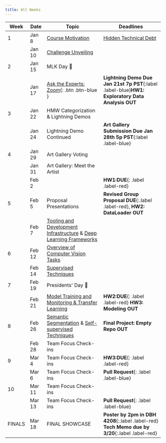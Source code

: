 ```yaml
---
title: All Weeks
---
```

|  Week  | Date | Topic | Deadlines |
|--------|------|-------|-----------|
| 1      | Jan 8 | [Course Motivation](https://docs.google.com/presentation/d/1U7yOGLZ1MIsRushJtzeubYAJicduFZaZJ8PTOfzHbVM/edit?usp=sharing) | [Hidden Technical Debt](https://proceedings.neurips.cc/paper_files/paper/2015/file/86df7dcfd896fcaf2674f757a2463eba-Paper.pdf)|
|        | Jan 10 | [Challenge Unveiling](https://docs.google.com/presentation/d/1kAWXLhXEPB59LoRJVeP2Y7UcG3UzsFFiH1bXMzuCzPg/edit?usp=sharing) | |
| 2      | Jan 15 | MLK Day 🎉 ||
|        | Jan 17 | [Ask the Experts: Zoom](https://uci.zoom.us/my/nadiauci){: .btn .btn-blue }|**Lightning Demo Due Jan 21st 7p PST**{:label .label-blue}**HW1: Exploratory Data Analysis OUT** |
| 3      | Jan 22 | HMW Categorization & Lightning Demos ||
|        | Jan 24 | Lightning Demo Continued | **Art Gallery Submission Due Jan 28th 5p PST**{:label .label-blue} |
| 4      | Jan 29 | Art Gallery Voting||
|        | Jan 31 | Art Gallery: Meet the Artist ||
|        | Feb 2 |                           |**HW1:DUE**{: .label .label-red}|
| 5      | Feb 5 | Proposal Presentations | **Revised Group Proposal DUE**{:.label .label-red}, **HW2: DataLoader OUT** |
|        | Feb 7 | [Tooling and Development Infrastructure](https://docs.google.com/presentation/d/13_PD6J63ffhdltenteZ1Y0cVRJsMJyT8nBWJ-QeOUR8/edit?usp=sharing) & [Deep Learning Frameworks](https://docs.google.com/presentation/d/1RjI6ZLcl2f6cJArb6etoWpRwwUiIHWnucXcS9NFKTEY/edit?usp=sharing) ||
| 6      | Feb 12 | [Overview of Computer Vision Tasks](https://docs.google.com/presentation/d/1MEQSypTcmET2HKrHkuCCjHWqndwLmN1HQdF3EE0vgu4/edit?usp=sharing)  ||
|        | Feb 14 | [Supervised Techniques](https://docs.google.com/presentation/d/1g1dWe5FDRUtIjdTXbcjRG622GPP3iYiP4ulAB5ckNu0/edit?usp=sharing)| |
| 7      | Feb 19 | Presidents' Day 🎉 | |
|        | Feb 21 | [Model Training and Monitoring & Transfer Learning](https://docs.google.com/presentation/d/1L4QwP4ovatYnONZgFZ-4zj5Gq1zfz8zOzPGKtNy6pTE/edit?usp=sharing) |**HW2:DUE**{: .label .label-red} **HW3: Modeling OUT** |
| 8      | Feb 26 | [Semantic Segmentation](https://docs.google.com/presentation/d/1LkbgDG7l2s3LSlUZxQh8YHi_EDSnMwbQWsiGEEJHmz4/edit?usp=sharing) & [Self-supervised Techniques](https://docs.google.com/presentation/d/14ZxN91i1PxIpfmB9eZsEsRuhiVg-vKhBP9HGteSrRho/edit?usp=sharing) |**Final Project: Empty Repo OUT** |
|        | Feb 28 | Team Focus Check-ins | |
| 9      | Mar 4 | Team Focus Check-ins |**HW3:DUE**{: .label .label-red}  |
|        | Mar 6 | Team Focus Check-ins |**Pull Request**{: .label .label-blue} |
| 10     | Mar 11 | Team Focus Check-ins | |
|        | Mar 13 | Team Focus Check-ins |**Pull Request**{: .label .label-blue} |
| FINALS | Mar 18 | FINAL SHOWCASE |**Poster by 2pm in DBH 4208**{:.label .label-red} **Tech Memo due by 3/20**{:.label .label-red}|